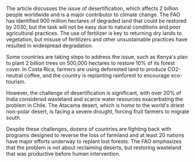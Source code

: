 The article discusses the issue of desertification, which affects 2 billion people worldwide and is a major contributor to climate change. The FAO has identified 900 million hectares of degraded land that could be restored by 2030, but the task will not be easy due to natural conditions and poor agricultural practices. The use of fertilizer is key to returning dry lands to vegetation, but misuse of fertilizers and other unsustainable practices have resulted in widespread degradation.

Some countries are taking steps to address the issue, such as Kenya's plan to plant 2 billion trees on 500,000 hectares to restore 10% of its forest cover. In Costa Rica, farmers are using deforested land to produce CO2-neutral coffee, and the country is replanting rainforest to encourage eco-tourism.

However, the challenge of desertification is significant, with over 20% of India considered wasteland and scarce water resources exacerbating the problem in Chile. The Atacama desert, which is home to the world's driest non-polar desert, is facing a severe drought, forcing fruit farmers to migrate south.

Despite these challenges, dozens of countries are fighting back with programs designed to reverse the loss of farmland and at least 20 nations have major efforts underway to replant lost forests. The FAO emphasizes that the problem is not about reclaiming deserts, but restoring wasteland that was productive before human intervention.